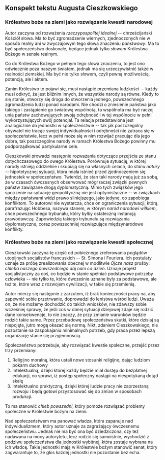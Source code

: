 ## Konspekt tekstu Augusta Cieszkowskiego

### Królestwo boże na ziemi jako rozwiązanie kwestii narodowej

Autor zaczyna od rozważenia *rzeczypospolitej idealnej* -- chrześcijański 
Kościół słowa. Ma to być zgromadzenie wiernych, zjednoczonych nie w sposób 
realny ani w zwyczajowym tego słowa znaczeniu *państwowy*. Ma to być 
społeczeństwo doskonałe, będące jednak tylko *słowem* Królestwa Bożego w sensie 
realnym.

Co do Królestwa Bożego w pełnym tego słowa znaczeniu, to jest ono odwiecznie 
poza naszym światem, jednak ma się urzeczywistnić także w realności ziemskiej. 
Ma być nie tylko słowem, czyli pewną możliwością, potencją, ale i aktem.

Zanim Królestwo to pojawi się, musi nastąpić przemiana ludzkości -- każdy musi 
odkryć, że jest bliźnim innych, że wszystkie narody są równe. Kiedy to się 
stanie, otworzy się droga do stworzenia jednego, powszechnego zgromadzenia ludzi 
ponad narodami. Nie chodzi o zniesienie państwa jako takiego i zastąpienie go 
światową wspólnotą, ta wspólnota ma być raczej unią państw zachowujących swoją 
odrębność i w tej wspólnocie w pełni wykorzystujących swój potencjał. Ta relacja 
przedstawiona jest analogicznie do jednostki w społeczeństwie -- tak jak 
poszczególny obywatel nie tracąc swojej indywidualności i odrębności nie zatraca 
się w społeczeństwie, lecz w pełni może się w nim rozwijać pracując dla jego 
dobra, tak poszczególne narody w ramach Królestwa Bożego powinny mu 
podporządkować partykularne cele.

Cieszkowski prowadzi następnie rozważania dotyczące przejścia ze stanu 
dotychczasowego do owego Królestwa. Porównuje sytuację, w której narody istnieją 
oddzielnie i skupiają się na własnych celach, do *stanu natury* -- hipotetycznej 
sytuacji, która miała istnieć przed zjednoczeniem się jednostek w społeczeństwo. 
Twierdzi, że stan taki narody mają już za sobą, że w czasach ówczesnych 
obserwować mógł raczej związki pewnych państw zawiązane drogą dyplomatyczną. 
Mimo tych związków jego spojrzenie na sytuację geopolityczną nie jest 
optymistyczne -- w związkach między państwami widzi prawo silniejszego, jako 
jedyne, co zapobiega konfliktom. To autorowi nie wystarcza, chce on ograniczenia 
sytuacji, którą, parafrazując Hobbesa, nazywa stanem, w którym *naród narodowi 
wilkiem*, chce powszechnego trybunału, który byłby ostateczną instancją 
prawodawczą. Zapowiedzią takiego trybunału są rozwiązania dyplomatyczne, coraz 
powszechniej rozwiązujące międzynarodowe konflikty.

### Królestwo boże na ziemi jako rozwiązanie kwestii społecznej

Cieszkowski zaczyna tę część od pobieżnego zreferowania poglądów utopijnych 
socjalistów francuskich -- St. Simona i Fouriera. Ich postulaty uznaje za próbę 
zrealizowania obecnej w modlitwie *Ojcze nasz* prośby: *chleba naszego 
powszedniego daj nam co dzień*. Uznaje projekt socjalistyczny za coś, co będzie 
w stanie spełniać podstawowe potrzeby człowieka -- nie tylko te, które ówcześnie 
uznane były za podstawowe, ale też te, które wraz z rozwojem cywilizacji, 
w takie się przemienią.

Autor mierzy się następnie z zarzutem, iż brak konieczności pracy na, aby 
zapewnić sobie przetrwanie, doprowadzi do lenistwa wśród ludzi. Uważa on, że nie 
możemy dochodzić do takich wniosków, nie zdawszy sobie wcześniej sprawy, że 
jeśli coś w danej sytuacji dziejowej zdaje się rodzić dane konsekwencje, to nie 
znaczy, że przy zmianie warunków będzie rodzić takie same. Przez przebudowę 
społeczeństwa skutki, które dzisiaj są niepojęte, jutro mogą okazać się normą. 
Nikt, zdaniem Cieszkowskiego, nie pozostanie na zaspokajaniu minimalnych 
potrzeb, gdy praca przez lepszą organizację stanie się przyjemnością.

Społeczeństwo potrzebuje, aby rozwiązać kwestie społeczne, przejść przez trzy 
przemiany:

1. Religijno moralną, która ustali nowe stosunki religijne, dając ludziom pokarm 
duchowy
2. Intelektualną, dzięki której każdy będzie miał dostęp do bezpłatnej edukacji, 
co sprawi, iż postęp społeczny nastąpi na niespotykaną dotąd skalę
3. Intelektualno praktyczną, dzięki której ludzie pracy nie zaprzestaną rozwoju 
i będą gotowi przystosować się do zmian w sposobach produkcji.

To ma stanowić *chleb powszedni*, który pomoże rozwiązać problemy społeczne 
w Królestwie bożym na ziemi.

Nad społeczeństwem ma panować władza, która zapanuje nad indywidualizmem, który 
autor uznaje za zagrażający ówczesnemu społeczeństwu. Jednak nie ma być ona być 
dziedziczona, czy też nadawana na mocy autorytetu, lecz rodzić się samoistnie, 
wychodzić z podziwu społeczeństwa dla jednostki wybitnej, która zostaje wybrana 
na ich władcę. Takie jednostki mają w Królestwie bożym stanowić senat, który 
zagwarantuje to, że głos każdej jednostki nie pozostanie bez echa.

